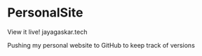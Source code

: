 # PersonalSite

View it live! jayagaskar.tech

Pushing my personal website to GitHub to keep track of versions
